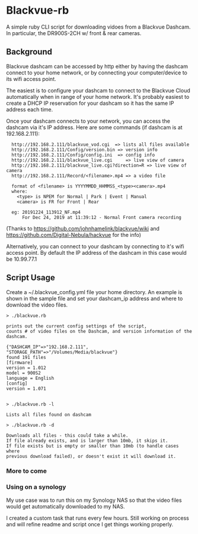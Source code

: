 # Blackvue-rb

A simple ruby CLI script for downloading vidoes from a Blackvue Dashcam. 
In particular, the DR900S-2CH w/ front & rear cameras.


## Background

Blackvue dashcam can be accessed by http either by having the dashcam connect
to your home network, or by connecting your computer/device to its wifi access
point.

The easiest is to configure your dashcam to connect to the Blackvue Cloud 
automatically when in range of your home network.  It's probably easiest to 
create a DHCP IP reservation for your dashcam so it has the same IP address 
each time.

Once your dashcam connects to your network, you can access the dashcam via it's
IP address. Here are some commands (if dashcam is at 192.168.2.111):

      http://192.168.2.111/blackvue_vod.cgi  => lists all files available
      http://192.168.2.111/Config/version.bin => version info
      http://192.168.2.111/Config/config.ini  => config info
      http://192.168.2.111/blackvue_live.cgi     => live view of camera
      http://192.168.2.111/blackvue_live.cgi?direction=R => live view of camera
      http://192.168.2.111/Record/<filename>.mp4 => a video file
  
      format of <filename> is YYYYMMDD_HHMMSS_<type><camera>.mp4
      where:
        <type> is NPEM for Normal | Park | Event | Manual
        <camera> is FR for Front | Rear

      eg: 20191224_113912_NF.mp4
          For Dec 24, 2019 at 11:39:12 - Normal Front camera recording

(Thanks to https://github.com/johnhamelink/blackvue/wiki and 
https://github.com/Digital-Nebula/hackvue for the info)

Alternatively, you can connect to your dashcam by connecting to it's wifi access
point. By default the IP address of the dashcam in this case would be 10.99.77.1


## Script Usage

Create a ~/.blackvue_config.yml file your home directory. An example is 
shown in the sample file and set your dashcam_ip address and where to download
the video files.


    > ./blackvue.rb

    prints out the current config settings of the script,
    counts # of video files on the Dashcam, and version information of the
    dashcam.

    {"DASHCAM_IP"=>"192.168.2.111", "STORAGE_PATH"=>"/Volumes/Media/blackvue"}
    found 191 files
    [firmware]
    version = 1.012
    model = 900S2
    language = English
    [config]
    version = 1.071


    > ./blackvue.rb -l

    Lists all files found on dashcam

    > ./blackvue.rb -d

    Downloads all files - this could take a while.
    If file already exists, and is larger than 10mb, it skips it.
    If file exists but is empty or smaller than 10mb (to handle cases where
    previous download failed), or doesn't exist it will download it.



### More to come

### Using on a synology

My use case was to run this on my Synology NAS so that the video files would
get automatically downloaded to my NAS.

I created a custom task that runs every few hours. Still working on 
process and will refine readme and script once I get things working properly.



